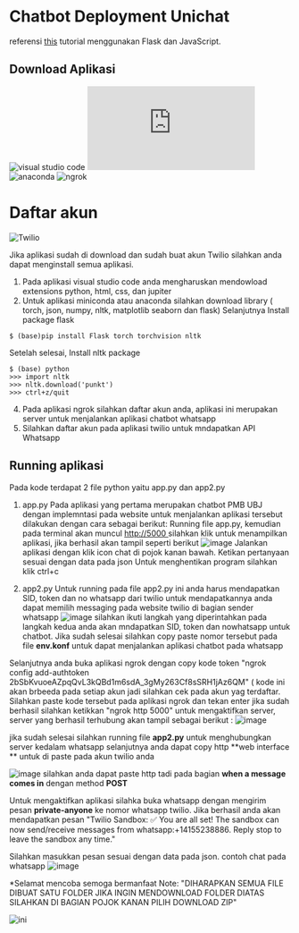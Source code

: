 # Chatbot Deployment Unichat

referensi [this](https://github.com/python-engineer/pytorch-chatbot) tutorial menggunakan Flask dan JavaScript.

## Download Aplikasi 
![visual studio code](https://code.visualstudio.com/download)
![miniconda](https://docs.anaconda.com/free/miniconda/index.html)
![anaconda](https://docs.anaconda.com/free/anaconda/install/windows/)
![ngrok](https://ngrok.com/)

# Daftar akun
![Twilio](https://login.twilio.com/u/signup?state=hKFo2SBHRTNSc091cVZTUjN1ZUdLOEZ2ODAydkJ1WW1ocEtPUKFur3VuaXZlcnNhbC1sb2dpbqN0aWTZIGNDbmVCTUJXTDBtZmE0Qm5fajB4VzBsckpJTHgtVUY0o2NpZNkgTW05M1lTTDVSclpmNzdobUlKZFI3QktZYjZPOXV1cks)

Jika aplikasi sudah di download dan sudah buat akun Twilio silahkan anda dapat menginstall semua aplikasi. 
1. Pada aplikasi visual studio code anda mengharuskan mendowload extensions python, html, css, dan jupiter
2. Untuk aplikasi miniconda atau anaconda silahkan download library ( torch, json, numpy, nltk, matplotlib seaborn dan flask)
Selanjutnya Install package flask
```
$ (base)pip install Flask torch torchvision nltk
```
Setelah selesai, Install nltk package
```
$ (base) python
>>> import nltk
>>> nltk.download('punkt')
>>> ctrl+z/quit
```
4. Pada aplikasi ngrok silahkan daftar akun anda, aplikasi ini merupakan server untuk menjalankan aplikasi chatbot whatsapp
5. Silahkan daftar akun pada aplikasi twilio untuk mndapatkan API Whatsapp

## Running aplikasi 
Pada kode terdapat 2 file python yaitu app.py dan app2.py
1. app.py
Pada aplikasi yang pertama merupakan chatbot PMB UBJ dengan implemntasi pada website untuk menjalankan aplikasi tersebut dilakukan dengan cara sebagai berikut:
Running file app.py, kemudian pada terminal akan muncul [http://5000 ](http://127.0.0.1:5000) silahkan klik untuk menampilkan aplikasi, jika berhasil akan tampil seperti berikut
![image](https://github.com/irma119/chatbot-ubj/assets/110200862/62f03bf7-50f2-4c97-9ff2-6b0b2aebd5be)
Jalankan aplikasi dengan klik icon chat di pojok kanan bawah. Ketikan pertanyaan sesuai dengan data pada json
Untuk menghentikan program silahkan klik ctrl+c

3. app2.py
Untuk running pada file app2.py ini anda harus mendapatkan SID, token dan no whatsapp dari twilio untuk mendapatkannya anda dapat memilih messaging pada website twilio di bagian sender whatsapp
![image](https://github.com/irma119/chatbot-ubj/assets/110200862/5ae00f62-11fb-42f8-90f1-56e42761faf3)
silahkan ikuti langkah yang diperintahkan pada langkah kedua anda akan mndapatkan SID, token dan nowhatsapp untuk chatbot.
Jika sudah selesai silahkan copy paste nomor tersebut pada file **env.konf** untuk dapat menjalankan aplikasi chatbot pada whatsapp

Selanjutnya anda buka aplikasi ngrok dengan copy kode token "ngrok config add-authtoken 2bSbKvuoeAZpqQvL3kQBd1m6sdA_3gMy263Cf8sSRH1jAz6QM" ( kode ini akan brbeeda pada setiap akun jadi silahkan cek pada akun yag terdaftar.
Silahkan paste kode tersebut pada aplikasi ngrok dan tekan enter 
jika sudah berhasil silahkan ketikkan "ngrok http 5000" untuk mengaktifkan server, server yang berhasil terhubung akan tampil sebagai berikut :
![image](https://github.com/irma119/chatbot-ubj/assets/110200862/b6004448-da56-4583-964b-8662ea816f47)

jika sudah selesai silahkan running file **app2.py** untuk menghubungkan server kedalam whatsapp
selanjutnya anda dapat copy http **web interface ** untuk di paste pada akun twilio anda 

![image](https://github.com/irma119/chatbot-ubj/assets/110200862/64ff108b-a196-4a8a-a230-66f6ce996627)
silahkan anda dapat paste http tadi pada bagian **when a message comes in** dengan method **POST**

Untuk mengaktifkan aplikasi silahka buka whatsapp dengan mengirim pesan **private-anyone** ke nomor whatsapp twilio. Jika berhasil anda akan mendapatkan pesan "Twilio Sandbox: ✅ You are all set! The sandbox can now send/receive messages from whatsapp:+14155238886. Reply stop to leave the sandbox any time."

Silahkan masukkan pesan sesuai dengan data pada json.
contoh chat pada whatsapp
![image](https://github.com/irma119/chatbot-ubj/assets/110200862/b07788d1-7aa4-4117-b61c-ffac8bc58896)

*Selamat mencoba semoga bermanfaat 
Note: "DIHARAPKAN SEMUA FILE DIBUAT SATU FOLDER JIKA INGIN MENDOWNLOAD FOLDER DIATAS SILAHKAN DI BAGIAN POJOK KANAN PILIH DOWNLOAD ZIP"

![ini](https://github.com/irma119/chatbot-deployment-unichat/assets/110200862/0e5745ef-f27a-4e93-a60d-de3b30438b7f)




